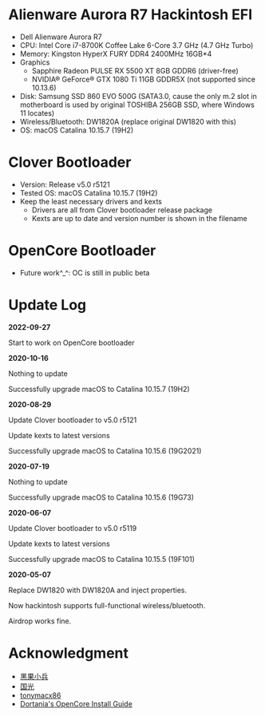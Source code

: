 # Alienware Aurora R7 Hackintosh EFI

- Dell Alienware Aurora R7
- CPU: Intel Core i7-8700K Coffee Lake 6-Core 3.7 GHz (4.7 GHz Turbo)
- Memory: Kingston HyperX FURY DDR4 2400MHz 16GB*4
- Graphics
  - Sapphire Radeon PULSE RX 5500 XT 8GB GDDR6 (driver-free)
  - NVIDIA&#174; GeForce&#174; GTX 1080 Ti 11GB GDDR5X (not supported since 10.13.6)
- Disk: Samsung SSD 860 EVO 500G (SATA3.0, cause the only m.2 slot in motherboard is used by original TOSHIBA 256GB SSD, where Windows 11 locates)
- Wireless/Bluetooth: DW1820A (replace original DW1820 with this)
- OS: macOS Catalina 10.15.7 (19H2)

# Clover Bootloader

- Version: Release v5.0 r5121
- Tested OS: macOS Catalina 10.15.7 (19H2)
- Keep the least necessary drivers and kexts
  - Drivers are all from Clover bootloader release package
  - Kexts are up to date and version number is shown in the filename

# OpenCore Bootloader

- Future work^_^: OC is still in public beta

# Update Log
**2022-09-27**

Start to work on OpenCore bootloader

**2020-10-16**

Nothing to update

Successfully upgrade macOS to Catalina 10.15.7 (19H2)

**2020-08-29**

Update Clover bootloader to v5.0 r5121

Update kexts to latest versions

Successfully upgrade macOS to Catalina 10.15.6 (19G2021)

**2020-07-19**

Nothing to update

Successfully upgrade macOS to Catalina 10.15.6 (19G73)

**2020-06-07**

Update Clover bootloader to v5.0 r5119

Update kexts to latest versions

Successfully upgrade macOS to Catalina 10.15.5 (19F101)

**2020-05-07**

Replace DW1820 with DW1820A and inject properties.

Now hackintosh supports full-functional wireless/bluetooth.

Airdrop works fine.

# Acknowledgment
- [黑果小兵](https://blog.daliansky.net/)
- [国光](https://www.sqlsec.com/)
- [tonymacx86](https://www.tonymacx86.com/)
- [Dortania's OpenCore Install Guide](https://dortania.github.io/OpenCore-Install-Guide/)

